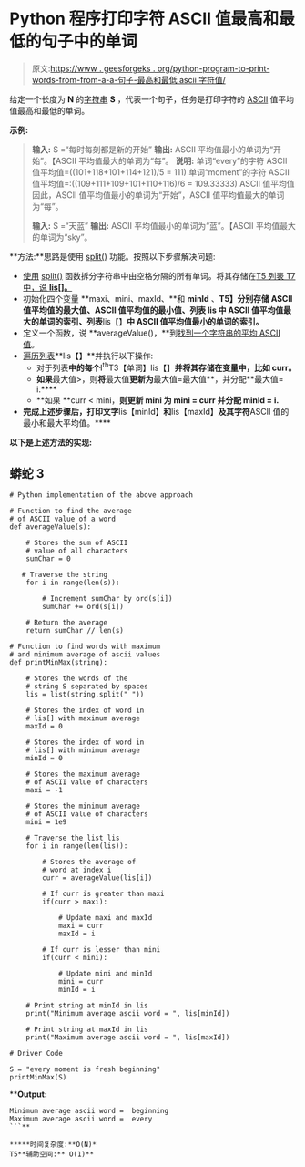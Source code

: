 # Python 程序打印字符 ASCII 值最高和最低的句子中的单词

> 原文:[https://www . geesforgeks . org/python-program-to-print-words-from-from-a-a-句子-最高和最低 ascii 字符值/](https://www.geeksforgeeks.org/python-program-to-print-words-from-a-sentence-with-highest-and-lowest-ascii-value-of-characters/)

给定一个长度为 **N** 的[字符串](https://www.geeksforgeeks.org/python-strings/) **S** ，代表一个句子，任务是打印字符的 [ASCII](https://www.geeksforgeeks.org/program-print-ascii-value-character/) 值平均值最高和最低的单词。

**示例:**

> **输入:** S =“每时每刻都是新的开始”
> **输出:**
> ASCII 平均值最小的单词为“开始”。【ASCII 平均值最大的单词为“每”。
> **说明:**
> 单词“every”的字符 ASCII 值平均值=((101+118+101+114+121)/5 = 111)
> 单词“moment”的字符 ASCII 值平均值=:((109+111+109+101+110+116)/6 = 109.33333)
> ASCII 值平均值
> 因此，ASCII 值平均值最小的单词为“开始”，ASCII 值平均值最大的单词为“每”。
> 
> **输入:** S =“天蓝”
> **输出:**
> ASCII 平均值最小的单词为“蓝”。【ASCII 平均值最大的单词为“sky”。

**方法:**思路是使用 [split()](https://www.geeksforgeeks.org/python-string-split/) 功能。按照以下步骤解决问题:

*   [使用](https://www.geeksforgeeks.org/python-spilt-a-sentence-into-list-of-words/) [split()](https://www.geeksforgeeks.org/python-string-split/) 函数拆分字符串中由空格分隔的所有单词。将其存储在[T5 列表 T7 中，说 **lis[]。**](https://www.geeksforgeeks.org/python-list/)
*   初始化四个变量 **maxi、mini、maxId、**和 **minId** 、**T5】分别存储 ASCII 值平均值的最大值、ASCII 值平均值的最小值、列表 lis 中 ASCII 值平均值最大的单词的索引、列表**lis【】**中 ASCII 值平均值最小的单词的索引。**
*   定义一个函数，说 **averageValue()，**到[找到一个字符串的平均 ASCII 值](https://www.geeksforgeeks.org/average-of-ascii-values-of-characters-of-a-given-string/)。
*   [遍历列表](https://www.geeksforgeeks.org/iterate-over-a-list-in-python/)**lis【】**并执行以下操作:
    *   对于列表**中的每个**I<sup>th</sup>T3【单词】lis【】****并将其存储在变量中，比如 **curr。******
    *   **如果**最大值>，则**将**最大值**更新为**最大值=最大值**，并分配**最大值= i.****
    *   **如果 **curr < mini，**则更新 **mini** 为 **mini = curr** 并分配 **minId = i.****
*   **完成上述步骤后，打印文字**lis【minId】**和**lis【maxId】**及其字符**ASCII 值的最小和最大平均值。****

**以下是上述方法的实现:**

## **蟒蛇 3**

```
# Python implementation of the above approach

# Function to find the average
# of ASCII value of a word
def averageValue(s):

    # Stores the sum of ASCII
    # value of all characters
    sumChar = 0

   # Traverse the string
    for i in range(len(s)):

        # Increment sumChar by ord(s[i])
        sumChar += ord(s[i])

    # Return the average
    return sumChar // len(s)

# Function to find words with maximum
# and minimum average of ascii values
def printMinMax(string):

    # Stores the words of the
    # string S separated by spaces
    lis = list(string.split(" "))

    # Stores the index of word in
    # lis[] with maximum average
    maxId = 0

    # Stores the index of word in
    # lis[] with minimum average
    minId = 0

    # Stores the maximum average
    # of ASCII value of characters
    maxi = -1

    # Stores the minimum average
    # of ASCII value of characters
    mini = 1e9

    # Traverse the list lis
    for i in range(len(lis)):

        # Stores the average of
        # word at index i
        curr = averageValue(lis[i])

        # If curr is greater than maxi
        if(curr > maxi):

            # Update maxi and maxId
            maxi = curr
            maxId = i

        # If curr is lesser than mini
        if(curr < mini):

            # Update mini and minId
            mini = curr
            minId = i

    # Print string at minId in lis
    print("Minimum average ascii word = ", lis[minId])

    # Print string at maxId in lis
    print("Maximum average ascii word = ", lis[maxId])

# Driver Code

S = "every moment is fresh beginning"
printMinMax(S)
```

****Output:** 

```
Minimum average ascii word =  beginning
Maximum average ascii word =  every
```** 

*****时间复杂度:**O(N)*
T5**辅助空间:** O(1)**